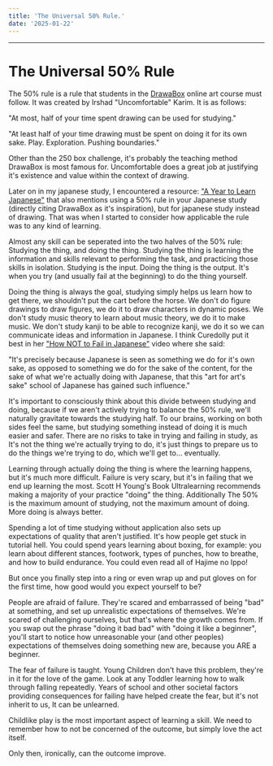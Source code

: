 ```yaml
---
title: 'The Universal 50% Rule.'
date: '2025-01-22'
---
```


---

# The Universal 50% Rule

The 50% rule is a rule that students in the [DrawaBox](https://drawabox.com/) online art course must follow. It was created by Irshad "Uncomfortable" Karim. It is as follows:

"At most, half of your time spent drawing can be used for studying."

"At least half of your time drawing must be spent on doing it for its own sake. Play. Exploration. Pushing boundaries."

Other than the 250 box challenge, it's probably the teaching method DrawaBox is most famous for. Uncomfortable does a great job at justifying it's existence and value within the context of drawing.

Later on in my japanese study, I encountered a resource: ["A Year to Learn Japanese"](https://docs.google.com/document/d/10bRzVblKVOsQJjTc2PIi1Gbj_LrsJCkMkh0SutXCZdI/edit?tab=t.0) that also mentions using a 50% rule in your Japanese study (directly citing DrawaBox as it's inspiration), but for japanese study instead of drawing. That was when I started to consider how applicable the rule was to any kind of learning.

Almost any skill can be seperated into the two halves of the 50% rule: Studying the thing, and doing the thing. Studying the thing is learning the information and skills relevant to performing the task, and practicing those skills in isolation. Studying is the input. Doing the thing is the output. It's when you try (and usually fail at the beginning) to do the thing yourself.

Doing the thing is always the goal, studying simply helps us learn how to get there, we shouldn't put the cart before the horse. We don't do figure drawings to draw figures, we do it to draw characters in dynamic poses. We don't study music theory to learn about music theory, we do it to make music. We don't study kanji to be able to recognize kanji, we do it so we can communicate ideas and information in Japanese. I think Curedolly put it best in her ["How NOT to Fail in Japanese"](https://youtu.be/TkS5APqAFHA?si=0XHairkO22zS7lFG) video where she said:

"It's precisely because Japanese is seen as something we do for it's own sake, as opposed to something we do for the sake of the content, for the sake of what we're actually doing with Japanese, that this "art for art's sake" school of Japanese has gained such influence."

It's important to consciously think about this divide between studying and doing, because if we aren't actively trying to balance the 50% rule, we'll naturally gravitate towards the studying half. To our brains, working on both sides feel the same, but studying something instead of doing it is much easier and safer. There are no risks to take in trying and failing in study, as It's not the thing we're actually trying to do, it's just things to prepare us to do the things we're trying to do, which we'll get to... eventually.

Learning through actually doing the thing is where the learning happens, but it's much more difficult. Failure is very scary, but it's in failing that we end up learning the most. Scott H Young's Book Ultralearning recommends making a majority of your practice "doing" the thing. Additionally The 50% is the maximum amount of studying, not the maximum amount of doing. More doing is always better.

Spending a lot of time studying without application also sets up expectations of quality that aren't justified. It's how people get stuck in tutorial hell. You could spend years learning about boxing, for example: you learn about different stances, footwork, types of punches, how to breathe, and how to build endurance. You could even read all of Hajime no Ippo!

But once you finally step into a ring or even wrap up and put gloves on for the first time, how good would you expect yourself to be?

People are afraid of failure. They're scared and embarrassed of being "bad" at something, and set up unrealistic expectations of themselves. We're scared of challenging ourselves, but that's where the growth comes from. If you swap out the phrase "doing it bad bad" with "doing it like a beginner", you'll start to notice how unreasonable your (and other peoples) expectations of themselves doing something new are, because you ARE a beginner.

The fear of failure is taught. Young Children don't have this problem, they're in it for the love of the game. Look at any Toddler learning how to walk through falling repeatedly. Years of school and other societal factors providing consequences for failing have helped create the fear, but it's not inherit to us, It can be unlearned.

Childlike play is the most important aspect of learning a skill. We need to remember how to not be concerned of the outcome, but simply love the act itself.

Only then, ironically, can the outcome improve.
